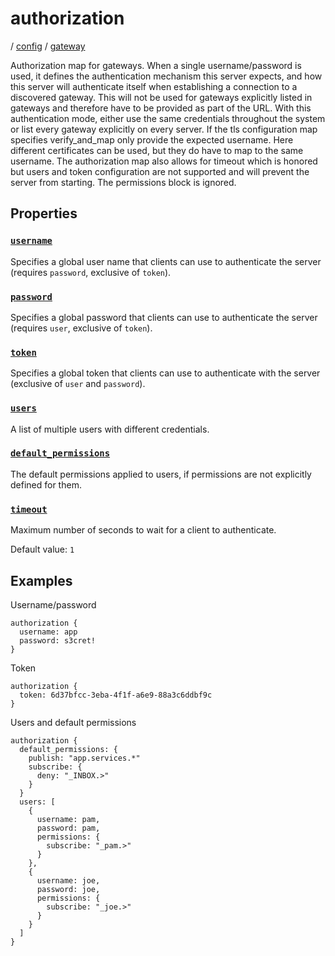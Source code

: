# authorization

/ [config](/ref/config/index.md) / [gateway](/ref/config/config/gateway/index.md) 

Authorization map for gateways. When a single username/password is
used, it defines the authentication mechanism this server expects,
and how this server will authenticate itself when establishing
a connection to a discovered gateway. This will not be used for
gateways explicitly listed in gateways and therefore have to be
provided as part of the URL. With this authentication mode, either
use the same credentials throughout the system or list every gateway
explicitly on every server. If the tls configuration map specifies
verify_and_map only provide the expected username. Here different
certificates can be used, but they do have to map to the same username.
The authorization map also allows for timeout which is honored but
users and token configuration are not supported and will prevent the
server from starting. The permissions block is ignored.

## Properties

### [`username`](/ref/config/gateway/authorization/username/index.md)

Specifies a global user name that clients can use to authenticate
the server (requires `password`, exclusive of `token`).

### [`password`](/ref/config/gateway/authorization/password/index.md)

Specifies a global password that clients can use to authenticate
the server (requires `user`, exclusive of `token`).

### [`token`](/ref/config/gateway/authorization/token/index.md)

Specifies a global token that clients can use to authenticate with
the server (exclusive of `user` and `password`).

### [`users`](/ref/config/gateway/authorization/users/index.md)

A list of multiple users with different credentials.

### [`default_permissions`](/ref/config/gateway/authorization/default_permissions/index.md)

The default permissions applied to users, if permissions are
not explicitly defined for them.

### [`timeout`](/ref/config/gateway/authorization/timeout/index.md)

Maximum number of seconds to wait for a client to authenticate.

Default value: `1`

## Examples

Username/password
```
authorization {
  username: app
  password: s3cret!
}

```
Token
```
authorization {
  token: 6d37bfcc-3eba-4f1f-a6e9-88a3c6ddbf9c
}

```
Users and default permissions
```
authorization {
  default_permissions: {
    publish: "app.services.*"
    subscribe: {
      deny: "_INBOX.>"
    }
  }
  users: [
    {
      username: pam,
      password: pam,
      permissions: {
        subscribe: "_pam.>"
      }
    },
    {
      username: joe,
      password: joe,
      permissions: {
        subscribe: "_joe.>"
      }
    }
  ]
}

```


